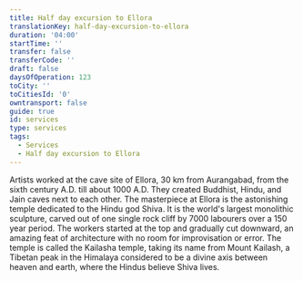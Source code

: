 ```yaml
---
title: Half day excursion to Ellora
translationKey: half-day-excursion-to-ellora
duration: '04:00'
startTime: ''
transfer: false
transferCode: ''
draft: false
daysOfOperation: 123
toCity: ''
toCitiesId: '0'
owntransport: false
guide: true
id: services
type: services
tags:
  - Services
  - Half day excursion to Ellora
---
```

Artists worked at the cave site of Ellora, 30 km from Aurangabad, from the sixth century A.D. till about 1000 A.D. They created Buddhist, Hindu, and Jain caves next to each other.     The masterpiece at Ellora is the astonishing temple dedicated to the Hindu god Shiva. It is the world's largest monolithic sculpture, carved out of one single rock cliff by 7000 labourers over a 150 year period. The workers started at the top and gradually cut downward, an amazing feat of architecture with no room for improvisation or error. The temple is called the Kailasha temple, taking its name from Mount Kailash, a Tibetan peak in the Himalaya considered to be a divine axis between heaven and earth, where the Hindus believe Shiva lives.